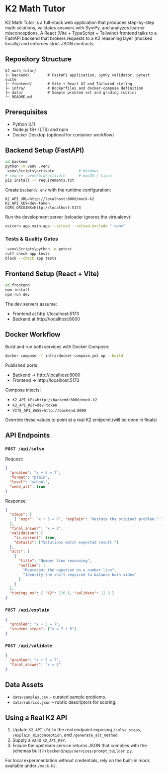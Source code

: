 # K2 Math Tutor

K2 Math Tutor is a full-stack web application that produces step-by-step math solutions, validates answers with SymPy, and analyzes learner misconceptions. A React (Vite + TypeScript + Tailwind) frontend talks to a FastAPI backend that brokers requests to a K2 reasoning layer (mocked locally) and enforces strict JSON contracts.

## Repository Structure

```
k2_math_tutor/
├─ backend/        # FastAPI application, SymPy validator, pytest suite
├─ frontend/       # Vite + React UI and Tailwind styling
├─ infra/          # Dockerfiles and docker-compose definition
├─ data/           # Sample problem set and grading rubrics
└─ README.md
```

## Prerequisites

- Python 3.11
- Node.js 18+ (LTS) and npm
- Docker Desktop (optional for container workflow)

## Backend Setup (FastAPI)

```bash
cd backend
python -m venv .venv
.venv\Scripts\activate           # Windows
# source .venv/bin/activate      # macOS / Linux
pip install -r requirements.txt
```

Create `backend/.env` with the runtime configuration:

```
K2_API_URL=http://localhost:8000/mock-k2
K2_API_KEY=dev-token
CORS_ORIGINS=http://localhost:5173
```

Run the development server (reloader ignores the virtualenv):

```bash
uvicorn app.main:app --reload --reload-exclude ".venv"
```

### Tests & Quality Gates

```bash
.venv\Scripts\python -m pytest
ruff check app tests
black --check app tests
```

## Frontend Setup (React + Vite)

```bash
cd frontend
npm install
npm run dev
```

The dev servers assume:

- Frontend at http://localhost:5173
- Backend at http://localhost:8000

## Docker Workflow

Build and run both services with Docker Compose:

```bash
docker compose -f infra/docker-compose.yml up --build
```

Published ports:

- Backend → http://localhost:8000
- Frontend → http://localhost:5173

Compose injects:

- `K2_API_URL=http://backend:8000/mock-k2`
- `K2_API_KEY=dev-token`
- `VITE_API_BASE=http://backend:8000`

Override these values to point at a real K2 endpoint.(will be done in finals)

## API Endpoints

### `POST /api/solve`

Request:

```json
{
  "problem": "x + 5 = 7",
  "format": "plain",
  "level": "school",
  "need_alt": true
}
```

Response:

```json
{
  "steps": [
    { "expr": "x + 5 = 7", "explain": "Restate the original problem." }
  ],
  "final_answer": "x = 2",
  "validation": {
    "is_correct": true,
    "details": ["Solutions match expected result."]
  },
  "alts": [
    {
      "title": "Number line reasoning",
      "outline": [
        "Represent the equation on a number line",
        "Identify the shift required to balance both sides"
      ]
    }
  ],
  "timings_ms": { "k2": 120.5, "validate": 12.3 }
}
```

### `POST /api/explain`

```json
{
  "problem": "x + 5 = 7",
  "student_steps": ["x = 7 + 5"]
}
```

### `POST /api/validate`

```json
{
  "problem": "x + 5 = 7",
  "final_answer": "x = 2"
}
```

## Data Assets

- `data/samples.csv` – curated sample problems.
- `data/rubrics.json` – rubric descriptors for scoring.

## Using a Real K2 API

1. Update `K2_API_URL` to the real endpoint exposing `/solve_steps`, `/explain_misconception`, and `/generate_alt_method`.
2. Supply a valid `K2_API_KEY`.
3. Ensure the upstream service returns JSON that complies with the schemas built in `backend/app/services/prompt_builder.py`.

For local experimentation without credentials, rely on the built-in mock available under `/mock-k2`.

